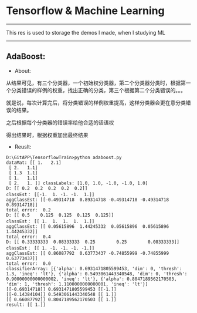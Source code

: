 # Tensorflow & Machine Learning

---

This res is used to storage the demos I made, when I studying ML

---

## AdaBoost:
- About:

从结果可见，有三个分类器，一个初始权分类器，第二个分类器分类时，根据第一个分类错误的样例的权重，找出正确的分类，第三个根据第二个分类错误的。。。

就是说，每次计算完后，将分类错误的样例权重提高，这样分类器会更在意分类错误的结果。

之后根据每个分类器的错误率给他合适的话语权

得出结果时，根据权重加出最终结果

- Reuslt:

``` shell
D:\GitAPP\TensorflowTrain>python adaboost.py
dataMat: [[ 1.   2.1]
 [ 2.   1.1]
 [ 1.3  1.1]
 [ 1.   1.1]
 [ 2.   1. ]] classLabels: [1.0, 1.0, -1.0, -1.0, 1.0]
D: [[ 0.2  0.2  0.2  0.2  0.2]]
classEst： [[-1.  1. -1. -1.  1.]]
aggClassEst: [[-0.49314718  0.89314718 -0.49314718 -0.49314718  0.89314718]]
total error:  0.2
D: [[ 0.5    0.125  0.125  0.125  0.125]]
classEst： [[ 1.  1.  1.  1.  1.]]
aggClassEst: [[ 0.05615896  1.44245332  0.05615896  0.05615896  1.44245332]]
total error:  0.4
D: [[ 0.33333333  0.08333333  0.25        0.25        0.08333333]]
classEst： [[ 1. -1. -1. -1. -1.]]
aggClassEst: [[ 0.86087792  0.63773437 -0.74855999 -0.74855999  0.63773437]]
total error:  0.0
classifierArray: [{'alpha': 0.6931471805599453, 'dim': 0, 'thresh': 1.3, 'ineq': 'lt'}, {'alpha': 0.5493061443340548, 'dim': 0, 'thresh': 0.90000000000000002, 'ineq': 'lt'}, {'alpha': 0.8047189562170503, 'dim': 1, 'thresh': 1.1100000000000001, 'ineq': 'lt'}]
[[-0.69314718]] 0.6931471805599453 [[-1.]]
[[-0.14384104]] 0.5493061443340548 [[ 1.]]
[[ 0.66087792]] 0.8047189562170503 [[ 1.]]
result: [[ 1.]]

```
